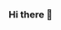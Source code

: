 ### Hi there 👋

<!--
**RadPaprika/RadPaprika** is a ✨ _special_ ✨ repository because its `README.md` (this file) appears on your GitHub profile.

Here are some ideas to get you started:

- 🔭 I’m currently working on: Myself
- 🌱 I’m currently learning: I'm the one teaching
- 👯 I’m looking to collaborate on: I invented colloborate
- 🤔 I’m looking for help with: Nothing, I am the help
- 💬 Ask me about Nothing
- 📫 How to reach me: You can't
- 😄 Pronouns: that/nigga
- ⚡ Fun fact: none of yo business 
-->
